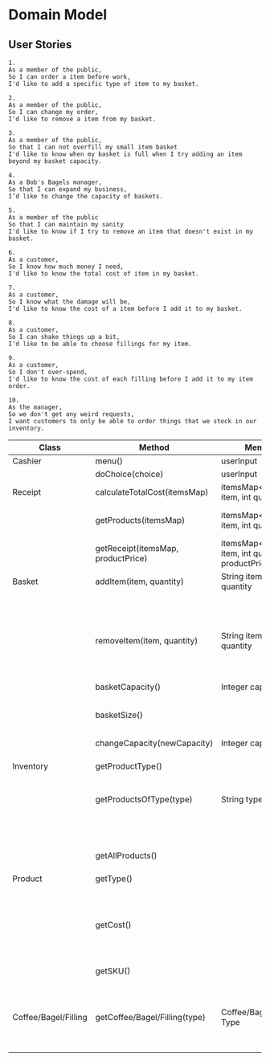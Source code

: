 # Domain Model

## User Stories
```
1.
As a member of the public,
So I can order a item before work,
I'd like to add a specific type of item to my basket.

2.
As a member of the public,
So I can change my order,
I'd like to remove a item from my basket.

3.
As a member of the public,
So that I can not overfill my small item basket
I'd like to know when my basket is full when I try adding an item beyond my basket capacity.

4.
As a Bob's Bagels manager,
So that I can expand my business,
I’d like to change the capacity of baskets.

5.
As a member of the public
So that I can maintain my sanity
I'd like to know if I try to remove an item that doesn't exist in my basket.

6.
As a customer,
So I know how much money I need,
I'd like to know the total cost of item in my basket.

7.
As a customer,
So I know what the damage will be,
I'd like to know the cost of a item before I add it to my basket.

8.
As a customer,
So I can shake things up a bit,
I'd like to be able to choose fillings for my item.

9.
As a customer,
So I don't over-spend,
I'd like to know the cost of each filling before I add it to my item order.

10.
As the manager,
So we don't get any weird requests,
I want customers to only be able to order things that we stock in our inventory.
```

| Class                | Method                             | Member                                            | Scenario                     | Return                |
|----------------------|------------------------------------|---------------------------------------------------|------------------------------|-----------------------|
| Cashier              | menu()                             | userInput                                         |                              | requests              |
|                      | doChoice(choice)                   | userInput                                         |                              | request               |
| Receipt              | calculateTotalCost(itemsMap)       | itemsMap<String item, int quantity>               | Get cost                     | Double                |
|                      | getProducts(itemsMap)              | itemsMap<String item, int quantity>               | show products                | String[] All products |
|                      | getReceipt(itemsMap, productPrice) | itemsMap<String item, int quantity>, productPrice | Show receipt                 | String                |
| Basket               | addItem(item, quantity)            | String item, Integer quantity                     | full basket                  | false                 |
|                      |                                    |                                                   | add item                     | true                  |
|                      |                                    |                                                   | Item not found               | false                 |
|                      | removeItem(item, quantity)         | String item, Integer quantity                     | remove item                  | true                  |
|                      |                                    |                                                   | Item not found               | false                 |
|                      | basketCapacity()                   | Integer capacity                                  | Show capacity                | Int                   |    
|                      | basketSize()                       |                                                   | Show current size            | Int                   |
|                      | changeCapacity(newCapacity)        | Integer capacity                                  | set capacity                 | String                |
| Inventory            | getProductType()                   |                                                   | Get all types                | String[]              |
|                      | getProductsOfType(type)            | String type                                       | Get all products of one type | String[]              |
|                      |                                    |                                                   | Invalid type                 | String                |
|                      | getAllProducts()                   |                                                   | Show all products            | String[]              |
| Product              | getType()                          |                                                   | invalid type                 | false                 |
|                      |                                    |                                                   | Valid type                   | true                  |
|                      | getCost()                          |                                                   | invalid type                 | false                 |
|                      |                                    |                                                   | Valid type                   | Int                   | 
|                      | getSKU()                           |                                                   | invalid type                 | false                 |
|                      |                                    |                                                   | Valid type                   | true                  |                                    |                                                   |                              |                       |
| Coffee/Bagel/Filling | getCoffee/Bagel/Filling(type)      | Coffee/Bagel/Filling-Type                         | invalid type                 | false                 |
|                      |                                    |                                                   | valid type                   | true                  |
